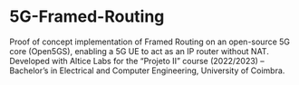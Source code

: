 # 5G-Framed-Routing
Proof of concept implementation of Framed Routing on an open-source 5G core (Open5GS), enabling a 5G UE to act as an IP router without NAT. Developed with Altice Labs for the “Projeto II” course (2022/2023) – Bachelor’s in Electrical and Computer Engineering, University of Coimbra.
